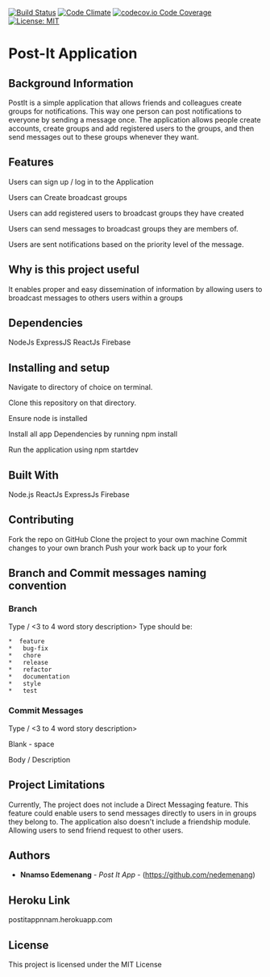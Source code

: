 [![Build Status](https://travis-ci.org/nedemenang/post-it-app.svg?branch=develop)](https://travis-ci.org/nedemenang/post-it-app) [![Code Climate](https://codeclimate.com/github/codeclimate/codeclimate/badges/gpa.svg)](https://codeclimate.com/github/codeclimate/codeclimate)
[![codecov.io Code Coverage](https://codecov.io/github/nedemenang/post-it-app/branch/bug-fix%2FFix-directory-naming/graphs/badge.svg)](https://codecov.io/gh/nedemenang/post-it-app/branch/bug-fix%2FFix-directory-naming)
[![License: MIT](https://img.shields.io/badge/License-MIT-yellow.svg)](https://opensource.org/licenses/MIT)



# Post-It Application


## Background Information 

PostIt is a simple application that allows friends and colleagues create groups for notifications. This way one person can post notifications to everyone by sending a message once. The application allows people create accounts, create groups and add registered users to the groups, and then send messages out to these groups whenever they want.

## Features

Users can sign up / log in to the Application

Users can Create broadcast groups

Users can add registered users to broadcast groups they have created

Users can send messages to broadcast groups they are members of.

Users are sent notifications based on the priority level of the message. 


## Why is this project useful

It enables proper and easy dissemination of information by allowing users to broadcast messages to others users within a groups


## Dependencies

NodeJs 
ExpressJS
ReactJs
Firebase


## Installing and setup


Navigate to directory of choice on terminal.

Clone this repository on that directory.

Ensure node is installed

Install all app Dependencies by running npm install

Run the application using npm startdev 


## Built With


Node.js
ReactJs
ExpressJs
Firebase

## Contributing

Fork the repo on GitHub
Clone the project to your own machine
Commit changes to your own branch
Push your work back up to your fork

## Branch and Commit messages naming convention
### Branch
 Type / <3 to 4 word story description>
 Type should be:

    *  feature
    *   bug-fix
    *   chore
    *   release
    *   refactor
    *   documentation
    *   style
    *   test

### Commit Messages
  Type / <3 to 4 word story description>

  Blank - space
  
  Body / Description

## Project Limitations

 Currently, The project does not include a Direct Messaging feature. This feature could enable users to send messages directly to users in 
 in groups they belong to. The application also doesn't include a friendship module. Allowing users to send friend request to other users.

## Authors

* **Nnamso Edemenang** - *Post It App* - (https://github.com/nedemenang)

## Heroku Link

postitappnnam.herokuapp.com

## License

This project is licensed under the MIT License 

